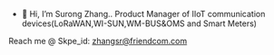 - 👋 Hi, I’m Surong Zhang..
Product Manager of IIoT communication devices(LoRaWAN,WI-SUN,WM-BUS&OMS and Smart Meters)

Reach me @ Skpe_id: zhangsr@friendcom.com

